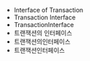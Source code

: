 ﻿- Interface of Transaction
- Transaction Interface
- TransactionInterface
- 트랜잭션의 인터페이스
- 트랜잭션의인터페이스
- 트랜잭션인터페이스
